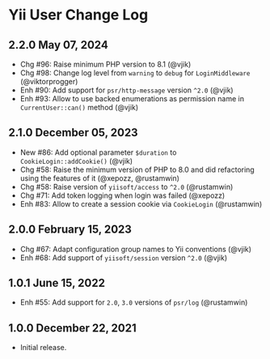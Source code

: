 # Yii User Change Log

## 2.2.0 May 07, 2024

- Chg #96: Raise minimum PHP version to 8.1 (@vjik)
- Chg #98: Change log level from `warning` to `debug` for `LoginMiddleware` (@viktorprogger)
- Enh #90: Add support for `psr/http-message` version `^2.0` (@vjik)
- Enh #93: Allow to use backed enumerations as permission name in `CurrentUser::can()` method (@vjik)

## 2.1.0 December 05, 2023

- New #86: Add optional parameter `$duration` to `CookieLogin::addCookie()` (@vjik)
- Chg #58: Raise the minimum version of PHP to 8.0 and did refactoring using the features of it (@xepozz, @rustamwin)
- Chg #58: Raise version of `yiisoft/access` to `^2.0` (@rustamwin)
- Chg #71: Add token logging when login was failed (@xepozz)
- Enh #83: Allow to create a session cookie via `CookieLogin` (@rustamwin)

## 2.0.0 February 15, 2023

- Chg #67: Adapt configuration group names to Yii conventions (@vjik)
- Enh #68: Add support of `yiisoft/session` version `^2.0` (@vjik)

## 1.0.1 June 15, 2022

- Enh #55: Add support for `2.0`, `3.0` versions of `psr/log` (@rustamwin)

## 1.0.0 December 22, 2021

- Initial release.
